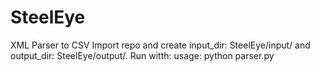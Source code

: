 # SteelEye
XML Parser to CSV
Import repo and create input_dir: SteelEye/input/ and output_dir: SteelEye/output/.
Run witth: usage: python parser.py <output-namefile>

